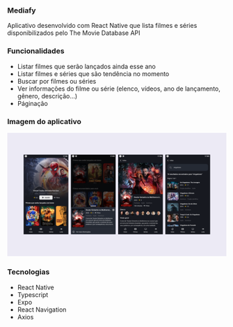 ### Mediafy

Aplicativo desenvolvido com React Native que lista filmes e séries disponibilizados pelo The Movie Database API

### Funcionalidades
- Listar filmes que serão lançados ainda esse ano
- Listar filmes e séries que são tendência no momento
- Buscar por filmes ou séries
- Ver informações do filme ou série (elenco, vídeos, ano de lançamento, gênero, descrição...)
- Páginação

### Imagem do aplicativo

![](./src/assets/design/desktop-preview.png)

### Tecnologias
- React Native
- Typescript
- Expo
- React Navigation
- Axios
